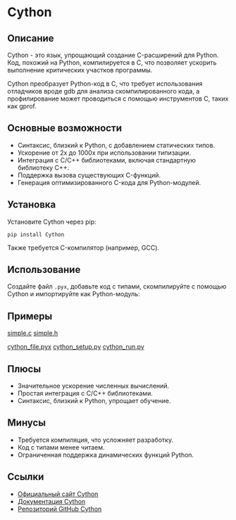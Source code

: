 # Cython

## Описание
Cython - это язык, упрощающий создание C-расширений для Python. Код, похожий на Python, компилируется в C, что позволяет ускорить выполнение критических участков программы.

Cython преобразует Python-код в C, что требует использования отладчиков вроде gdb для анализа скомпилированного кода, а профилирование может проводиться с помощью инструментов C, таких как gprof.

## Основные возможности
- Синтаксис, близкий к Python, с добавлением статических типов.
- Ускорение от 2x до 1000x при использовании типизации.
- Интеграция с C/C++ библиотеками, включая стандартную библиотеку C++.
- Поддержка вызова существующих C-функций.
- Генерация оптимизированного C-кода для Python-модулей.

## Установка
Установите Cython через pip:
```
pip install Cython
```
Также требуется C-компилятор (например, GCC).

## Использование
Создайте файл `.pyx`, добавьте код с типами, скомпилируйте с помощью Cython и импортируйте как Python-модуль:

## Примеры
[simple.c](../examples/c/simple.c)
[simple.h](../examples/c/simple.h)

[cython_file.pyx](../examples/c/cython_file.pyx)
[cython_setup.py](../examples/c/cython_setup.py)
[cython_run.py](../examples/c/cython_run.py)

## Плюсы
- Значительное ускорение численных вычислений.
- Простая интеграция с C/C++ библиотеками.
- Синтаксис, близкий к Python, упрощает обучение.

## Минусы
- Требуется компиляция, что усложняет разработку.
- Код с типами менее читаем.
- Ограниченная поддержка динамических функций Python.

## Ссылки
- [Официальный сайт Cython](https://cython.org/)
- [Документация Cython](https://cython.readthedocs.io/en/latest/)
- [Репозиторий GitHub Cython](https://github.com/cython/cython)
